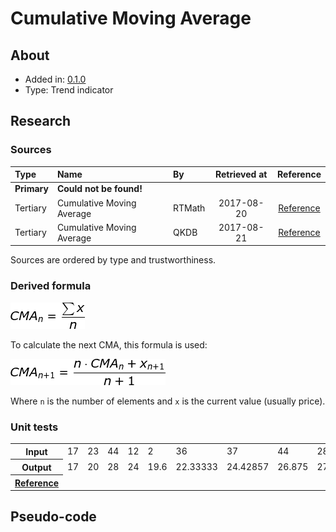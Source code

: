 # Cumulative Moving Average

## About

* Added in: [0.1.0](https://github.com/wuhkuh/talib/releases/tag/0.1.0)
* Type: Trend indicator

## Research

### Sources

| Type        | Name                      | By     | Retrieved at | Reference |
| :---------- | :------------------------ | :----- | :----------: | :-------: |
| **Primary** | **Could not be found!**   |        |              |           |
| Tertiary    | Cumulative Moving Average | RTMath |  2017-08-20  | [Reference](https://rtmath.net/helpFinAnalysis/html/f90144b2-8ccb-4eeb-a622-4bd1ff87feb4.htm) |
| Tertiary    | Cumulative Moving Average | QKDB   |  2017-08-21  | [Reference](https://qkdb.wordpress.com/tag/cumulative-moving-average/) |

Sources are ordered by type and trustworthiness.

### Derived formula

![](CMA.png)

To calculate the next CMA, this formula is used:  

![](CMA1.png)

Where `n` is the number of elements and `x` is the current value (usually price).

### Unit tests

<table>
  <tr>
    <th>Input</th>
    <td>17</td>
    <td>23</td>
    <td>44</td>
    <td>12</td>
    <td>2</td>
    <td>36</td>
    <td>37</td>
    <td>44</td>
    <td>28</td>
    <td>20</td>
  </tr>
  <tr>
    <th>Output</th>
    <td>17</td>
    <td>20</td>
    <td>28</td>
    <td>24</td>
    <td>19.6</td>
    <td>22.33333</td>
    <td>24.42857</td>
    <td>26.875</td>
    <td>27</td>
    <td>26.3</td>
  </tr>
  <tr>
    <th><a href=https://qkdb.wordpress.com/tag/cumulative-moving-average/>Reference</a></th>
  </tr>
</table>

## Pseudo-code
